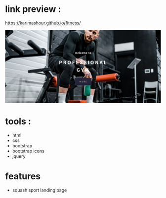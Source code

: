 # link preview :

https://karimashour.github.io/fitness/

<img src="image.png"/>

# tools :
- html
- css
- bootstrap
- bootstrap icons
- jquery


# features
- squash sport landing page 
